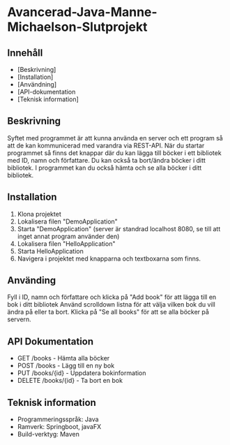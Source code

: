 # **Avancerad-Java-Manne-Michaelson-Slutprojekt**

## **Innehåll**
- [Beskrivning]
- [Installation]
- [Användning]
- [API-dokumentation
- [Teknisk information]

## **Beskrivning**
Syftet med programmet är att kunna använda en server och ett program så att de kan kommunicerad med varandra via REST-API. När du startar programmet så finns det knappar där du kan lägga till böcker i ett bibliotek med ID, namn och författare. Du kan också ta bort/ändra böcker i ditt bibliotek. I programmet kan du också hämta och se alla böcker i ditt bibliotek. 

## **Installation**
1. Klona projektet
2. Lokalisera filen "DemoApplication"
3. Starta "DemoApplication" (server är standrad localhost 8080, se till att inget annat program använder den)
4. Lokalisera filen "HelloApplication"
5. Starta HelloApplication
6. Navigera i projektet med knapparna och textboxarna som finns.

## **Använding**
Fyll i ID, namn och författare och klicka på "Add book" för att lägga till en bok i ditt bibliotek
Använd scrolldown listna för att välja vilken bok du vill ändra på eller ta bort. 
Klicka på "Se all books" för att se alla böcker på servern. 

## **API Dokumentation**
- GET /books       - Hämta alla böcker
- POST /books      - Lägg till en ny bok
- PUT /books/{id}  - Uppdatera bokinformation
- DELETE /books/{id} - Ta bort en bok

## **Teknisk information**
* Programmeringsspråk: Java
* Ramverk: Springboot, javaFX
* Build-verktyg: Maven
